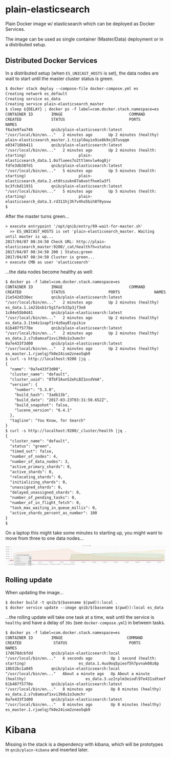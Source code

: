 # plain-elasticsearch
Plain Docker image w/ elasticsearch which can be deployed as Docker Services.

The image can be used as single container (Master/Data) deployment or in a distributed setup.




## Distributed Docker Services

In a distributed setup (when `ES_UNICAST_HOSTS` is set), the data nodes are wait to start until the master cluster status is green.

```
$ docker stack deploy --compose-file docker-compose.yml es
Creating network es_default
Creating service es_data
Creating service plain-elasticsearch_master
$ sleep ${DELAY} ; docker ps -f label=com.docker.stack.namespace=es
CONTAINER ID        IMAGE                             COMMAND                  CREATED             STATUS                            PORTS               NAMES
f6a3e9faa746        qnib/plain-elasticsearch:latest   "/usr/local/bin/en..."   2 minutes ago       Up 2 minutes (healthy)                                plain-elasticsearch_master.1.tiipl0ayio9ie8k9xj87usqqm
e034716bb411        qnib/plain-elasticsearch:latest   "/usr/local/bin/en..."   2 minutes ago       Up 2 minutes (health: starting)                       plain-elasticsearch_data.1.0o7luees7o2ttlmnvlw4og8jr
fdfe3db38fd1        qnib/plain-elasticsearch:latest   "/usr/local/bin/en..."   5 minutes ago       Up 5 minutes (health: starting)                       plain-elasticsearch_data.2.et0tszukn87a6xotfhxmlw3fl
bc3fcbd11931        qnib/plain-elasticsearch:latest   "/usr/local/bin/en..."   5 minutes ago       Up 5 minutes (health: starting)                       plain-elasticsearch_data.3.rd311hj3h7v4ho5bih8f0yovw
$
```

After the master turns green...

```
> execute entrypoint '/opt/qnib/entry/99-wait-for-master.sh'
  >> ES_UNICAST_HOSTS is set 'plain-elasticsearch_master. Waiting until master is up...
2017/04/07 08:34:50 Check URL: http://plain-elasticsearch_master:9200/_cat/health?h=status
2017/04/07 08:34:50 200 | Status;green
2017/04/07 08:34:50 Cluster is green...
> execute CMD as user 'elasticsearch'
```

...the data nodes become healthy as well:

```
$ docker ps -f label=com.docker.stack.namespace=es
CONTAINER ID        IMAGE                             COMMAND                  CREATED             STATUS                   PORTS               NAMES
21e542d338ec        qnib/plain-elasticsearch:latest   "/usr/local/bin/en..."   2 minutes ago       Up 2 minutes (healthy)                       es_data.1.im21bxb1r5g1farb33p3jf3e8
1c04e55b0d41        qnib/plain-elasticsearch:latest   "/usr/local/bin/en..."   2 minutes ago       Up 2 minutes (healthy)                       es_data.3.1tm4z1xapf1r4z0ay8lzpikie
61b487f5770e        qnib/plain-elasticsearch:latest   "/usr/local/bin/en..."   2 minutes ago       Up 2 minutes (healthy)                       es_data.2.s7s8amxaf1xvi39du1o3umchr
0a7e433f3d00        qnib/plain-elasticsearch:latest   "/usr/local/bin/en..."   2 minutes ago       Up 2 minutes (healthy)                       es_master.1.rjaelqjfk0e24ism2zneo5qb9
$ curl -s http://localhost:9200 |jq .
{
  "name": "0a7e433f3d00",
  "cluster_name": "default",
  "cluster_uuid": "8TbFIAunS2ehLBZ1osdVmA",
  "version": {
    "number": "5.3.0",
    "build_hash": "3adb13b",
    "build_date": "2017-03-23T03:31:50.652Z",
    "build_snapshot": false,
    "lucene_version": "6.4.1"
  },
  "tagline": "You Know, for Search"
}
$ curl -s http://localhost:9200/_cluster/health |jq .
{
  "cluster_name": "default",
  "status": "green",
  "timed_out": false,
  "number_of_nodes": 4,
  "number_of_data_nodes": 3,
  "active_primary_shards": 0,
  "active_shards": 0,
  "relocating_shards": 0,
  "initializing_shards": 0,
  "unassigned_shards": 0,
  "delayed_unassigned_shards": 0,
  "number_of_pending_tasks": 0,
  "number_of_in_flight_fetch": 0,
  "task_max_waiting_in_queue_millis": 0,
  "active_shards_percent_as_number": 100
}
$
```

On a laptop this might take some minutes to starting up, you might want to move from three to one data nodes...

![](/resources/pics/3cnt_memory.png)

## Rolling update

When updating the image...

```
$ docker build -t qnib/$(basename $(pwd)):local .
$ docker service update --image qnib/$(basename $(pwd)):local es_data
```

...the rolling update will take one task at a time, wait until the service is `healthy` and have a delay of `30s` (see `docker-compose.yml`) in between tasks.

```
$ docker ps -f label=com.docker.stack.namespace=es
CONTAINER ID        IMAGE                            COMMAND                  CREATED              STATUS                           PORTS               NAMES
17d678dcbfdd        qnib/plain-elasticsearch:local   "/usr/local/bin/en..."   6 seconds ago        Up 1 second (health: starting)                       es_data.1.4uu9oq5pieof5h7pvnak08z8p
18b52bc1a045        qnib/plain-elasticsearch:local   "/usr/local/bin/en..."   About a minute ago   Up About a minute (healthy)                          es_data.3.uz2rplm3eiodl97e431sdteef
61b487f5770e        qnib/plain-elasticsearch:latest  "/usr/local/bin/en..."   8 minutes ago        Up 8 minutes (healthy)                               es_data.2.s7s8amxaf1xvi39du1o3umchr
0a7e433f3d00        qnib/plain-elasticsearch:latest  "/usr/local/bin/en..."   8 minutes ago        Up 8 minutes (healthy)                               es_master.1.rjaelqjfk0e24ism2zneo5qb9
```

# Kibana
Missing in the stack is a dependency with kibana, which will be prototypes in `qnib/plain-kibana` and inserted later.

